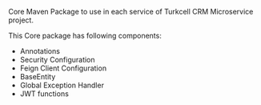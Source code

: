 Core Maven Package to use in each service of Turkcell CRM Microservice project.

This Core package has following components: 
- Annotations
- Security Configuration
- Feign Client Configuration
- BaseEntity
- Global Exception Handler
- JWT functions

